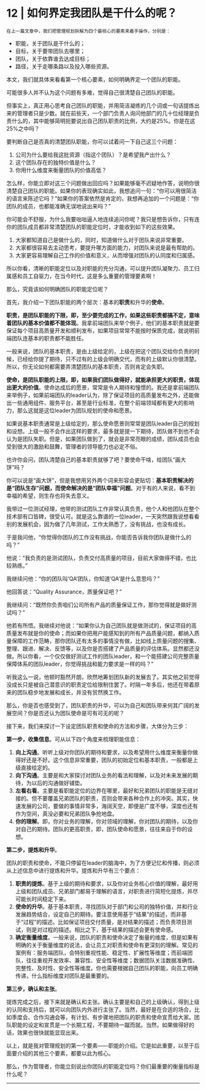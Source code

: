 # 12 | 如何界定我团队是干什么的呢？

    在上一篇文章中，我们把管理规划拆解为四个最核心的要素来着手操作，分别是：

*   职能，关于团队是干什么的；
*   目标，关于要带团队去哪里；
*   团队，关于依靠谁去达成目标；
*   路径，关于走哪条路以及投入哪些资源。

本文，我们就具体来看看第一个核心要素，如何明确界定一个团队的职能。

可能很多人并不认为这个问题有多难，觉得自己很清楚自己团队的职能。

但事实上，真正用心思考自己团队的职能，并用简洁凝练的几个词或一句话提炼出来的管理者只是少数。就在前些天，一个部门负责人询问他部门的几十位经理是负责什么的，其中能够简明扼要说出自己团队职责的比例，大约是25%。你是在这25%之中吗？

要判断自己是否真的清楚团队职能，你可以试着问一下自己这三个问题：

1.  公司为什么要给我这批资源（指这个团队）？是希望我产出什么？
2.  这个团队存在的独特价值是什么？
3.  你用什么维度来衡量团队的价值高低？

怎么样，你能立即对这三个问题做出回应吗？如果能够毫不迟疑地作答，说明你很清楚自己团队的职能。如果你的表现确实如此，我想追问一句：“你可以用很简洁的语言来陈述它吗？”如果你的答案依然是肯定的，我想再追加的一个问题是：“你团队的成员，也都能准确无误地说出来吗？”

你可能会不舒服，为什么我要咄咄逼人地连续追问你呢？我只是想告诉你，只有连你的团队成员都非常清楚团队的职能定位时，才能收到如下的这些效果。

1.  大家都知道自己是做什么的，同时，知道做什么对于团队来说非常重要。
2.  大家都很容易去主动思考，要提升哪方面的能力，对团队来说是最有帮助的。
3.  大家更容易理解自己工作的价值和意义，从而增强对团队的认同度和归属感。

所以你看，清晰的职能定位以及对职能的充分沟通，可以提升团队凝聚力、员工归属感和员工自驱力，在当今时代，这是多么重要的管理要素啊！

那么，究竟该如何明确团队的职能定位呢？

首先，我介绍一下团队职能的两个层次：基本的**职责**和升华的**使命**。

**职责，是团队职能的下限，即，至少要完成的工作，如果这些职责都搞不定，意味着团队的基本价值都不能体现**。我拿前端团队来举个例子，他们的基本职责就是要保证每个项目高质量开发和顺利发布，如果项目常常不能按时保质完成，就说明前端团队连基本的职责都不能胜任。

一般来说，团队的基本职责，是由上级给定的，上级在把这个团队交给你负责的时候，已经给你提了期待，只不过有的上级会明确交代，而有的上级默认你很清楚。所以，你无论如何都需要弄清楚团队的基本职责，否则肯定会失职。

**使命，是团队职能的上限，即，如果我们团队做得好，就能承担更大的职责，体现出更大的价值**。使命达成后的愿景，常常是令人期待和憧憬的。我还是拿前端团队来举例子，如果前端团队的leader认为，除了保证项目的高质量发布之外，还能做出一些通用组件、服务平台，甚至是行业标准，在整个前端领域都有更大的影响力，那么这就是这位leader为团队规划的使命和愿景。

如果说基本职责通常是上级给定的，那么使命愿景则常常是团队leader自己的规划和设想。上级一般不会作出这样的要求，最多就是提一下期待，团队做不到也不会认为是团队失职。但是，如果团队做到了，就会是非常亮眼的成绩，团队成员也会受到很大的激励和鼓舞，管理者的领导能力也必定不俗。

也许你会问，团队清楚自己的基本职责就够了吧？要使命干啥，给团队“画大饼”吗？

你可以说是“画大饼”，但是我想用另外两个词来形容会更贴切：**基本职责解决的是“团队生存”问题，而使命解决的是“团队幸福”问题**。对于有的人来说，看不到幸福的希望，则生存也将失去意义。

我带过一位测试经理，他带的测试团队工作非常认真负责，他个人和他团队在整个技术部有口皆碑，很受认可。就是这么靠谱的一位leader，一天突然跟我说想看看别的发展机会，因为做了几年测试，工作太熟悉了，没有挑战，也没有成长。

于是我问他，“你觉得你团队的工作没有挑战，你能否告诉我你团队是做什么的吗？”

他说：“我负责的是测试团队，负责交付高质量的项目，目前大家做得不错，也比较熟练。”

我继续问他：“你的团队叫‘QA’团队，你知道‘QA’是什么意思吗？”

他回答说：“Quality Assurance，质量保证吧？”

我继续问：“既然你负责咱们公司所有产品的质量保证工作，那你觉得就是做好测试吗？”

他若有所悟。我继续对他说：“如果你认为自己团队就是做测试的，保证项目的高质量发布就是你的使命；而如果你把用户能感知到的所有产品质量问题，都纳入质量保障的工作范畴，那你团队还有太多的事情没有做，比如线上质量问题的搜集、整理、跟进、解决、反馈等，以及你是否搭建了产品质量的评估体系。显然都还没做。所以你看，一个仅仅做好测试工作的团队leader，和一个能搭建公司完整质量保障体系的团队leader，你觉得挑战和能力要求是一样的吗？”

听我这么一说，他顿时豁然开朗，欣然地筹划团队新的发展去了。其实他之前觉得没成长只是被自己潜意识的职责定位给限制住罢了。时隔一年多后，他还在带着原来的团队稳步地发展和成长，并没有贸然换工作。

那么，你是否也感受到了，团队职责的升华，可以为自己和团队带来何其广阔的发展空间？你是否还认为团队使命是可有可无的呢？

接下来，我们来探讨一下设定团队职责和使命的方法和步骤，大体分为三步：

**第一步，收集信息**。可从以下四个角度来梳理职能信息：

1.  **向上沟通**。听听上级对你团队的期待和要求，以及希望用什么维度来衡量你做得好还是不好。这个信息非常重要，团队的初始定位和基本职责，一般都是上级直接给定的。
2.  **向下沟通**。主要是和大家探讨对团队业务的看法和理解，以及对未来发展的期待，为以后的沟通做好铺垫。
3.  **左看右看**。主要是看职能定位的边界在哪里，最好和兄弟团队的职能是无缝对接的。但不要覆盖兄弟团队的职责，否则会带来各种合作上的冲突。其实，快速发展的公司，要做的事情非常多，海阔天空，即便是广度不够，深度也还有作为空间，真没必要和兄弟团队争抢地盘。
4.  **你的理解**。即，你对业务的理解，你对领域的理解，你对团队的期待，以及你对自己的期待。团队的更高职责，即，团队使命和愿景，往往来自于你的设想。

**第二步，提炼和升华**。

团队的职责和使命，不能只停留在leader的脑海中，为了方便记忆和传播，则必须从上述信息中进行提炼和升华。提炼和升华有三个要点：

1.  **职责的提炼**。基于上级的期待和要求，以及你对业务核心价值的理解，最好用上级和团队成员、兄弟部门都易于理解的语言，对职责进行简短化提炼，并尽可能长时间稳定下来。
2.  **使命的升华**。基于基本职责，寻找团队对于部门和公司的独特价值，并和行业发展趋势结合，设定自己的期待。要注意使用基于“结果”的描述，而非基于“过程”的描述。比如保证项目交付质量，是对结果的描述；而负责项目测试，则是对过程的描述。相比之下，基于结果的描述会更有使命感。
3.  **确定衡量维度**。一般来说，团队的职责和使命决定了衡量的维度，但是如果有明确的关于衡量维度的说法，会让员工对职责和使命有更深刻的理解。常见的案例有：服务端团队，会特别重视性能、稳定性、扩展性等维度；而前端团队，往往重视开发效率、兼容性、安全性等维度；数据团队关注数据准确性、完整性、及时性、安全性等维度。你也需要根据自己团队的职能，向员工明确传递，什么指标维度对团队是最重要的。

**第三步，确认和主张**。

提炼完成之后，接下来就是确认和主张。确认主要是和自己的上级确认，得到上级的认同和支持后，就可以向团队内外进行主张了。当然，最好是在合适的场合，比如季度会、合作沟通会等，有计划、有步骤地把团队的职责和使命宣贯给大家。团队职能的设定和宣贯是一个长期工程，不要期待一蹴而就。当然，如果做得好的话，效果也很快就能显现出来。

以上，就是我对管理规划的第一个要素——职能的介绍。它是如此重要，以至于后面要介绍的其他三个要素，都要以此为核心。

那么，作为管理者，你能立刻说出你团队的职能定位吗？你们最重要的衡量指标是什么呢？

* * *
    